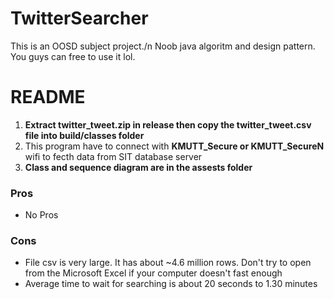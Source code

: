 # TwitterSearcher
This is an OOSD subject project./n
Noob java algoritm and design pattern.
You guys can free to use it lol.

# README
1) **Extract twitter_tweet.zip in release then copy the twitter_tweet.csv file into build/classes folder**
2) This program have to connect with **KMUTT_Secure or KMUTT_SecureN** wifi to fecth data from SIT database server
3) **Class and sequence diagram are in the assests folder**

### Pros
- No Pros

### Cons
- File csv is very large. It has about ~4.6 million rows. Don't try to open from the Microsoft Excel if your computer doesn't fast enough
- Average time to wait for searching is about 20 seconds to 1.30 minutes 
